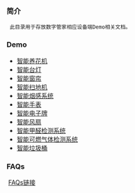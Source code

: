 ###  简介

```
 此目录用于存放数字管家相应设备端Demo相关文档。
```

### Demo

- [智能养花机](smart_flower_machine/README.md)
- [智能台灯](smart_lamp/README.md)
- [智能窗帘](smart_curtain/README.md)
- [智能扫地机](smart_cleaner/README.md)
- [智能烟感系统](smart_smoke_sensation/README.md)
- [智能手表](smart_watch/README.md)
- [智能电子牌](electronic_borad/README.md)
- [智能风扇](smart_fan/README.md)
- [智能甲醛检测系统](smart_tvocdetection/README.md)
- [智能可燃气体检测系统](smart_gasdetection/README.md)
- [智能垃圾桶](smart_trashcan/README.md)

### FAQs

​    [FAQs链接](./FAQs/README.md)

